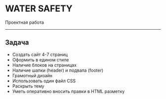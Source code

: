 # WATER SAFETY
Проектная работа
****
## Задача
* Создать сайт 4-7 страниц
* Оформить в едином стиле
* Наличие блоков на страницах
* Наличие шапки (header) и подвала (footer)
* Грамотный дизайн
* Использовать один файл CSS
* Раскрыть тему
* Уметь оперативно вносить правки в HTML разметку
